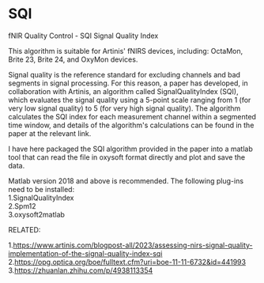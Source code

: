 # SQI
fNIR Quality Control - SQI Signal Quality Index

This algorithm is suitable for Artinis' fNIRS devices, including: OctaMon, Brite 23, Brite 24, and OxyMon devices.

Signal quality is the reference standard for excluding channels and bad segments in signal processing. For this reason, a paper has developed, in collaboration with Artinis, an algorithm called SignalQualityIndex (SQI), which evaluates the signal quality using a 5-point scale ranging from 1 (for very low signal quality) to 5 (for very high signal quality). The algorithm calculates the SQI index for each measurement channel within a segmented time window, and details of the algorithm's calculations can be found in the paper at the relevant link.

I have here packaged the SQI algorithm provided in the paper into a matlab tool that can read the file in oxysoft format directly and plot and save the data.

Matlab version 2018 and above is recommended.
The following plug-ins need to be installed:  
1.SignalQualityIndex  
2.Spm12  
3.oxysoft2matlab

RELATED:

1.https://www.artinis.com/blogpost-all/2023/assessing-nirs-signal-quality-implementation-of-the-signal-quality-index-sqi  
2.https://opg.optica.org/boe/fulltext.cfm?uri=boe-11-11-6732&id=441993  
3.https://zhuanlan.zhihu.com/p/4938113354
